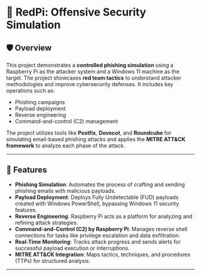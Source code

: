 # 🎯 **RedPi: Offensive Security Simulation**

## 🛡️ **Overview**

This project demonstrates a **controlled phishing simulation** using a Raspberry Pi as the attacker system and a Windows 11 machine as the target. The project showcases **red team tactics** to understand attacker methodologies and improve cybersecurity defenses. It includes key operations such as:
- Phishing campaigns
- Payload deployment
- Reverse engineering
- Command-and-control (C2) management

The project utilizes tools like **Postfix**, **Dovecot**, and **Roundcube** for simulating email-based phishing attacks and applies the **MITRE ATT&CK framework** to analyze each phase of the attack.

---

## 🚀 **Features**
- **Phishing Simulation**: Automates the process of crafting  and sending phishing emails with malicious payloads.
- **Payload Deployment**: Deploys Fully Undetectable (FUD) payloads created with Windows PowerShell, bypassing Windows 11 security features.
- **Reverse Engineering**: Raspberry Pi acts as a platform for analyzing and refining attack strategies.
- **Command-and-Control (C2) by Raspberry Pi**: Manages reverse shell connections for tasks like privilege escalation and data exfiltration.
- **Real-Time Monitoring**: Tracks attack progress and sends alerts for successful payload execution or interruptions.
- **MITRE ATT&CK Integration**: Maps tactics, techniques, and procedures (TTPs) for structured analysis.

---
